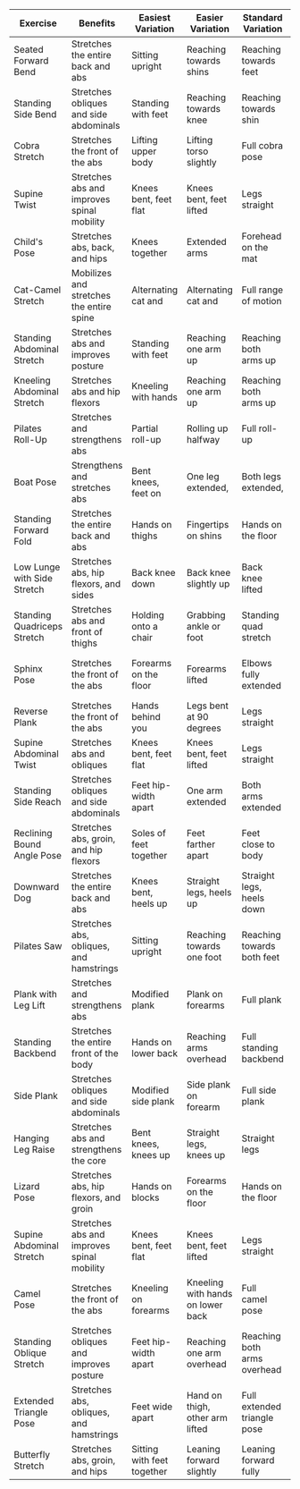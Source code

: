 | Exercise                           | Benefits                                | Easiest Variation      | Easier Variation        | Standard Variation    | Harder Variation         | Hardest Variation           |
|------------------------------------|-----------------------------------------|-----------------------|-------------------------|-----------------------|---------------------------|-----------------------------|
| Seated Forward Bend                | Stretches the entire back and abs        | Sitting upright       | Reaching towards shins   | Reaching towards feet  | Reaching beyond feet       | Overhead reach              |
| Standing Side Bend                 | Stretches obliques and side abdominals   | Standing with feet    | Reaching towards knee   | Reaching towards shin  | Reaching towards ankle     | Overhead reach with weight   |
| Cobra Stretch                      | Stretches the front of the abs           | Lifting upper body    | Lifting torso slightly  | Full cobra pose       | Lifting higher with arms   | Lifting higher with legs     |
| Supine Twist                       | Stretches abs and improves spinal mobility | Knees bent, feet flat | Knees bent, feet lifted | Legs straight         | Straight legs, arms extended | Adding a leg lift            |
| Child's Pose                        | Stretches abs, back, and hips              | Knees together        | Extended arms           | Forehead on the mat    | Arms extended overhead     | Side reach with arm          |
| Cat-Camel Stretch                  | Mobilizes and stretches the entire spine | Alternating cat and   | Alternating cat and     | Full range of motion  | Adding knee hover          | Adding leg extension        |
| Standing Abdominal Stretch         | Stretches abs and improves posture       | Standing with feet    | Reaching one arm up     | Reaching both arms up  | Reaching both arms overhead | Adding a side bend          |
| Kneeling Abdominal Stretch         | Stretches abs and hip flexors            | Kneeling with hands   | Reaching one arm up     | Reaching both arms up  | Reaching both arms overhead | Adding a side bend          |
| Pilates Roll-Up                    | Stretches and strengthens abs            | Partial roll-up       | Rolling up halfway      | Full roll-up          | Adding a twist             | Adding leg lift             |
| Boat Pose                          | Strengthens and stretches abs            | Bent knees, feet on  | One leg extended,       | Both legs extended,    | Arms extended overhead     | Adding a twist              |
| Standing Forward Fold              | Stretches the entire back and abs        | Hands on thighs       | Fingertips on shins     | Hands on the floor    | Hands grabbing ankles      | Hands under feet             |
| Low Lunge with Side Stretch        | Stretches abs, hip flexors, and sides    | Back knee down        | Back knee slightly up   | Back knee lifted      | Adding a side bend          | Adding a twist               |
| Standing Quadriceps Stretch        | Stretches abs and front of thighs        | Holding onto a chair  | Grabbing ankle or foot  | Standing quad stretch | Adding a side bend          | Adding a backbend            |
| Sphinx Pose                        | Stretches the front of the abs           | Forearms on the floor | Forearms lifted         | Elbows fully extended  | Lifting upper body higher   | One leg lifted               |
| Reverse Plank                      | Stretches the front of the abs           | Hands behind you      | Legs bent at 90 degrees | Legs straight         | One leg lifted              | One leg extended, arm lifted |
| Supine Abdominal Twist              | Stretches abs and obliques               | Knees bent, feet flat | Knees bent, feet lifted | Legs straight         | Reaching opposite arm       | Adding a leg lift            |
| Standing Side Reach                | Stretches obliques and side abdominals   | Feet hip-width apart  | One arm extended        | Both arms extended    | Adding a side bend          | Adding a twist               |
| Reclining Bound Angle Pose          | Stretches abs, groin, and hip flexors    | Soles of feet together| Feet farther apart      | Feet close to body    | Adding a forward fold       | Arms overhead, palms together|
| Downward Dog                       | Stretches the entire back and abs        | Knees bent, heels up  | Straight legs, heels up | Straight legs, heels down | One leg lifted            | Alternating leg lifts        |
| Pilates Saw                         | Stretches abs, obliques, and hamstrings  | Sitting upright       | Reaching towards one foot | Reaching towards both feet | Adding a twist           | Adding a leg lift            |
| Plank with Leg Lift                 | Stretches and strengthens abs            | Modified plank        | Plank on forearms       | Full plank            | Alternating leg lifts      | Leg lift with knee tuck      |
| Standing Backbend                   | Stretches the entire front of the body   | Hands on lower back   | Reaching arms overhead  | Full standing backbend | Adding a side bend         | Adding a twist               |
| Side Plank                           | Stretches obliques and side abdominals   | Modified side plank   | Side plank on forearm   | Full side plank       | Adding leg lift            | Adding a hip dip             |
| Hanging Leg Raise                    | Stretches abs and strengthens the core   | Bent knees, knees up  | Straight legs, knees up | Straight legs         | Lifting legs higher        | Adding a side-to-side twist  |
| Lizard Pose                          | Stretches abs, hip flexors, and groin    | Hands on blocks       | Forearms on the floor   | Hands on the floor     | Adding a twist            | Adding a backbend            |
| Supine Abdominal Stretch             | Stretches abs and improves spinal mobility | Knees bent, feet flat | Knees bent, feet lifted | Legs straight         | Straight legs, arms extended | Adding a leg lift            |
| Camel Pose                           | Stretches the front of the abs           | Kneeling on forearms  | Kneeling with hands on lower back | Full camel pose    | Reaching hands to heels     | Adding a backbend            |
| Standing Oblique Stretch             | Stretches obliques and improves posture  | Feet hip-width apart  | Reaching one arm overhead | Reaching both arms overhead | Adding a side bend          | Adding a twist               |
| Extended Triangle Pose                | Stretches abs, obliques, and hamstrings  | Feet wide apart       | Hand on thigh, other arm lifted | Full extended triangle pose | Adding a side bend        | Adding a twist               |
| Butterfly Stretch                    | Stretches abs, groin, and hips           | Sitting with feet together | Leaning forward slightly | Leaning forward fully | Reaching arms forward      | Adding a side bend          |